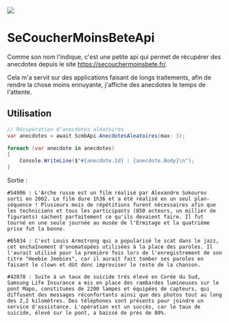 ﻿![](https://secouchermoinsbete.fr/images/gfx/header.png?a18f75db)

# SeCoucherMoinsBeteApi


Comme son nom l'indique, c'est une petite api qui permet de récupérer des anecdotes depuis le site https://secouchermoinsbete.fr/.

Cela m'a servit sur des applications faisant de longs traitements, afin de rendre la chose moins ennuyante, j'affiche des anecdotes le temps de l'attente.

## Utilisation

```csharp
// Récupération d'anecdotes aléatoires
var anecdotes = await ScmbApi.AnecdotesAleatoires(max: 3);

foreach (var anecdote in anecdotes)
{
    Console.WriteLine($"#{anecdote.Id} : {anecdote.Body}\n");
}
```

Sortie :

```
#54906 : L'Arche russe est un film réalisé par Alexandre Sokourov sorti en 2002. Le film dure 1h36 et a été réalisé en un seul plan-séquence ! Plusieurs mois de répétitions furent nécessaires afin que les techniciens et tous les participants (850 acteurs, un millier de figurants) sachent parfaitement ce qu'ils devaient faire. Il fut tourné en une seule journée au musée de l'Ermitage et la quatrième prise fut la bonne.

#65834 : C'est Louis Armstrong qui a popularisé le scat dans le jazz, cet enchaînement d'onomatopées utilisées à la place des paroles. Il l'aurait utilisé pour la première fois lors de l'enregistrement de son titre "Heebie Jeebies", car il aurait fait tomber ses paroles en faisant le clown et dût donc improviser le reste de la chanson.

#42078 : Suite à un taux de suicide très élevé en Corée du Sud, Samsung Life Insurance a mis en place des rambardes lumineuses sur le pont Mapo, constituées de 2200 lampes et équipées de capteurs, qui diffusent des messages réconfortants ainsi que des photos tout au long des 2,2 kilomètres. Des téléphones sont présents pour joindre un service d'assistance. L'opération est un succès, car le taux de suicide, élevé sur le pont, a baissé de près de 80%.
```